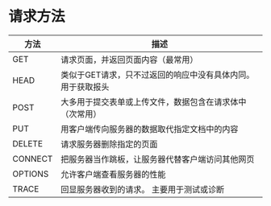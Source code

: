 # 请求方法
| 方法      | 描述                              |
|---------|---------------------------------|
| GET     | 请求页面，并返回页面内容（最常用）               |
| HEAD    | 类似于GET请求，只不过返回的响应中没有具体内同。用于获取报头 |
| POST    | 大多用于提交表单或上传文件，数据包含在请求体中（次常用）    |
| PUT     | 用客户端传向服务器的数据取代指定文档中的内容          |
| DELETE  | 请求服务器删除指定的页面                    |
| CONNECT | 把服务器当作跳板，让服务器代替客户端访问其他网页        |
| OPTIONS | 允许客户端查看服务器的性能                   |
| TRACE   | 回显服务器收到的请求。 主要用于测试或诊断           |

